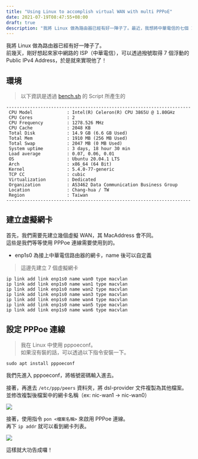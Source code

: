 ```yaml
---
title: "Using Linux to accomplish virtual WAN with multi PPPoE"
date: 2021-07-19T08:47:55+08:00
draft: true
description: "我將 Linux 做為路由器已經有好一陣子了。最近，我想將中華電信的七個 IP 都用上"
---
```


我將 Linux 做為路由器已經有好一陣子了。  
前幾天，剛好想起來家中網路的 ISP（中華電信），可以透過撥號取得 7 個浮動的 Public IPv4 Address，於是就來實現他了！

## 環境

> 以下資訊是透過 [bench.sh](https://bench.sh) 的 Script 所產生的

```shell
----------------------------------------------------------------------
 CPU Model             : Intel(R) Celeron(R) CPU 3865U @ 1.80GHz
 CPU Cores             : 2
 CPU Frequency         : 1278.526 MHz
 CPU Cache             : 2048 KB
 Total Disk            : 14.9 GB (6.6 GB Used)
 Total Mem             : 1910 MB (256 MB Used)
 Total Swap            : 2047 MB (0 MB Used)
 System uptime         : 3 days, 18 hour 30 min
 Load average          : 0.07, 0.06, 0.01
 OS                    : Ubuntu 20.04.1 LTS
 Arch                  : x86_64 (64 Bit)
 Kernel                : 5.4.0-77-generic
 TCP CC                : cubic
 Virtualization        : Dedicated
 Organization          : AS3462 Data Communication Business Group
 Location              : Chang-hua / TW
 Region                : Taiwan
----------------------------------------------------------------------
```

## 建立虛擬網卡

首先，我們需要先建立幾個虛擬 WAN，其 MacAddress 會不同。  
這些是我們等等使用 PPPoe 連線需要使用到的。

* enp1s0 為接上中華電信路由器的網卡，name 後可以自定義

> 這邊先建立 7 個虛擬網卡

```
ip link add link enp1s0 name wan0 type macvlan
ip link add link enp1s0 name wan1 type macvlan
ip link add link enp1s0 name wan2 type macvlan
ip link add link enp1s0 name wan3 type macvlan
ip link add link enp1s0 name wan4 type macvlan
ip link add link enp1s0 name wan5 type macvlan
ip link add link enp1s0 name wan6 type macvlan
```

## 設定 PPPoe 連線

> 我在 Linux 中使用 pppoeconf。  
> 如果沒有裝的話，可以透過以下指令安裝一下。

```
sudo apt install pppoeconf
```

我們先進入 pppoeconf，將帳號密碼輸入進去。

接著，再進去 `/etc/ppp/peers` 資料夾，將 dsl-provider 文件複製為其他檔案。  
並修改複製後檔案中的網卡名稱（ex: nic-wan1 -> nic-wan0）

![](https://i.imgur.com/06M8VBv.png)

接著，使用指令 `pon <檔案名稱>` 來啟用 PPPoe 連線。  
再下 `ip addr` 就可以看到網卡列表。

![](https://i.imgur.com/yg6Tx59.png)

這樣就大功告成囉！